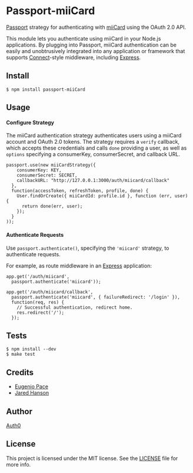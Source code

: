 # Passport-miiCard

[Passport](https://github.com/jaredhanson/passport) strategy for authenticating
with [miiCard](http://www.miicard.com/) using the OAuth 2.0 API.

This module lets you authenticate using miiCard in your Node.js applications.
By plugging into Passport, miiCard authentication can be easily and
unobtrusively integrated into any application or framework that supports
[Connect](http://www.senchalabs.org/connect/)-style middleware, including
[Express](http://expressjs.com/).

## Install

    $ npm install passport-miiCard

## Usage

#### Configure Strategy

The miiCard authentication strategy authenticates users using a miiCard account
and OAuth 2.0 tokens.  The strategy requires a `verify` callback, which accepts
these credentials and calls `done` providing a user, as well as `options`
specifying a consumerKey, consumerSecret, and callback URL.

    passport.use(new miiCardStrategy({
        consumerKey: KEY,
        consumerSecret: SECRET,
        callbackURL: "http://127.0.0.1:3000/auth/miicard/callback"
      },
      function(accessToken, refreshToken, profile, done) {
        User.findOrCreate({ miiCardId: profile.id }, function (err, user) {
          return done(err, user);
        });
      }
    ));

#### Authenticate Requests

Use `passport.authenticate()`, specifying the `'miicard'` strategy, to
authenticate requests.

For example, as route middleware in an [Express](http://expressjs.com/)
application:

    app.get('/auth/miicard',
      passport.authenticate('miicard'));

    app.get('/auth/miicard/callback',
      passport.authenticate('miicard', { failureRedirect: '/login' }),
      function(req, res) {
        // Successful authentication, redirect home.
        res.redirect('/');
      });

## Tests

    $ npm install --dev
    $ make test

## Credits

  - [Eugenio Pace](http://github.com/eugeniop)
  - [Jared Hanson](http://github.com/jaredhanson)

## Author

[Auth0](auth0.com)

## License

This project is licensed under the MIT license. See the [LICENSE](LICENSE) file for more info.
